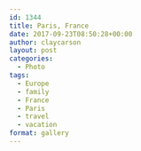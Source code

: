 ```yaml
---
id: 1344
title: Paris, France
date: 2017-09-23T08:50:28+00:00
author: claycarson
layout: post
categories: 
  - Photo
tags:
  - Europe
  - family
  - France
  - Paris
  - travel
  - vacation
format: gallery
---
```

